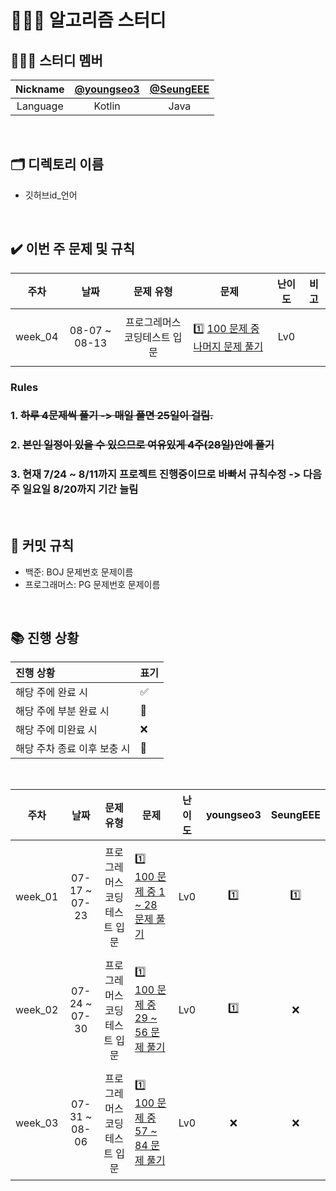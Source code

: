 # 👨🏼‍💻 알고리즘 스터디

## ‍🤦🏻‍♂️ 스터디 멤버

| Nickname | [@youngseo3](https://github.com/youngseo3) | [@SeungEEE](https://github.com/SeungEEE) |
| :------: |:--------------------------------------------:|:--------------------------------:|
| Language |                    Kotlin                    |              Java                |

<br/>

## 🗂 디렉토리 이름

- 깃허브id_언어

<br/>

## ✔️ 이번 주 문제 및 규칙

|   주차    |      날짜       |      문제 유형      |                                                                     문제                                                                     | 난이도 |  비고  |
|:-------:|:-------------:|:---------------:|:------------------------------------------------------------------------------------------------------------------------------------------:|:---:|:----:|
| week_04 | 08-07 ~ 08-13 | 프로그레머스 코딩테스트 입문 | <p align=left> 1️⃣ [100 문제 중 나머지 문제 풀기](https://school.programmers.co.kr/learn/challenges/beginner?order=acceptance_desc&languages=kotlin) | Lv0 | <br> |

### Rules
### 1. ~~하루 4문제씩 풀기 -> 매일 풀면 25일이 걸림.~~
### 2. ~~본인 일정이 있을 수 있으므로 여유있게 4주(28일)안에 풀기~~
### 3. 현재 7/24 ~ 8/11까지 프로젝트 진행중이므로 바빠서 규칙수정 -> 다음 주 일요일 8/20까지 기간 늘림
<br/>



## 🧐 커밋 규칙

- 백준: BOJ 문제번호 문제이름
- 프로그래머스: PG 문제번호 문제이름

<br/>

## ‍📚 진행 상황

| 진행 상황            | 표기  |
|:-----------------|:----|
| 해당 주에 완료 시       | ✅   |
| 해당 주에 부분 완료 시    | 🔢  |
| 해당 주에 미완료 시      | ❌   |
| 해당 주차 종료 이후 보충 시 | 🔺  |

<br>

|   주차    |      날짜       |      문제 유형      |                                                                       문제                                                                       | 난이도 | youngseo3 | SeungEEE |
|:-------:|:-------------:|:---------------:|:----------------------------------------------------------------------------------------------------------------------------------------------:|:---:|:-------:|:--------:|
| week_01 | 07-17 ~ 07-23 | 프로그레머스 코딩테스트 입문 | <p align=left> 1️⃣ [100 문제 중 1 ~ 28 문제 풀기](https://school.programmers.co.kr/learn/challenges/beginner?order=acceptance_desc&languages=kotlin)  | Lv0 |    1️⃣  |   1️⃣️   |
| week_02 | 07-24 ~ 07-30 | 프로그레머스 코딩테스트 입문 | <p align=left> 1️⃣ [100 문제 중 29 ~ 56 문제 풀기](https://school.programmers.co.kr/learn/challenges/beginner?order=acceptance_desc&languages=kotlin) | Lv0 |    1️⃣   |   ❌     |
| week_03 | 07-31 ~ 08-06 | 프로그레머스 코딩테스트 입문 | <p align=left> 1️⃣ [100 문제 중 57 ~ 84 문제 풀기](https://school.programmers.co.kr/learn/challenges/beginner?order=acceptance_desc&languages=kotlin) | Lv0 |    ❌   |     ❌     |

<br/>
